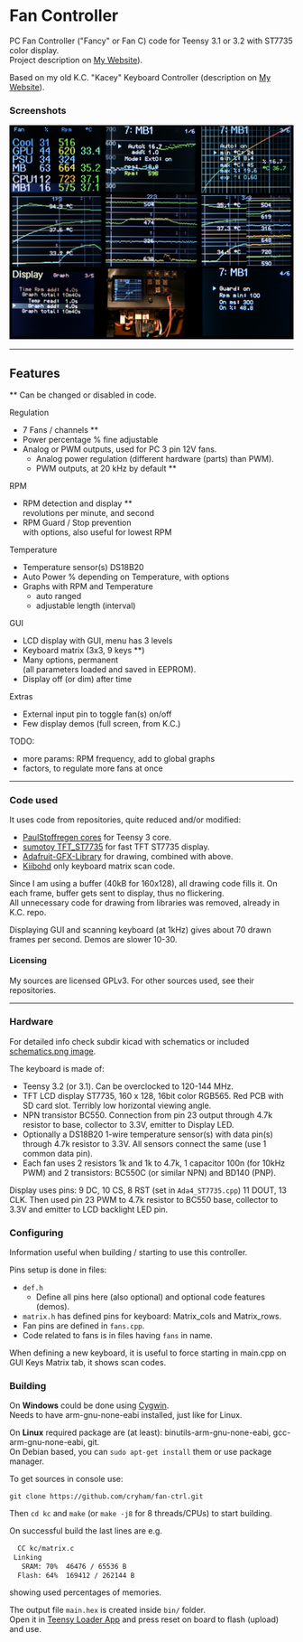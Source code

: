 Fan Controller
==============

PC Fan Controller ("Fancy" or Fan C) code for Teensy 3.1 or 3.2 with ST7735 color display.  
Project description on [My Website](https://cryham.tuxfamily.org/portfolio/2021-fan-controller/)).

Based on my old K.C. "Kacey" Keyboard Controller (description on [My Website](https://cryham.tuxfamily.org/portfolio/2018-k-c-controller)).

### Screenshots

![](https://raw.githubusercontent.com/cryham/fan-ctrl/main/screens.jpg)

---

## Features

** Can be changed or disabled in code.

Regulation
* 7 Fans / channels **
* Power percentage % fine adjustable
* Analog or PWM outputs, used for PC 3 pin 12V fans.
  * Analog power regulation (different hardware (parts) than PWM).
  * PWM outputs, at 20 kHz by default **

RPM
* RPM detection and display **  
revolutions per minute, and second
* RPM Guard / Stop prevention  
with options, also useful for lowest RPM

Temperature
* Temperature sensor(s) DS18B20
* Auto Power % depending on Temperature, with options
* Graphs with RPM and Temperature
  * auto ranged
  * adjustable length (interval)

GUI
* LCD display with GUI, menu has 3 levels
* Keyboard matrix (3x3, 9 keys **)
* Many options, permanent  
(all parameters loaded and saved in EEPROM).
* Display off (or dim) after time

Extras
* External input pin to toggle fan(s) on/off
* Few display demos (full screen, from K.C.)

TODO:
* more params: RPM frequency, add to global graphs
* factors, to regulate more fans at once

---

### Code used

It uses code from repositories, quite reduced and/or modified:
* [PaulStoffregen cores](https://github.com/PaulStoffregen/cores/tree/master/teensy3) for Teensy 3 core.
* [sumotoy TFT_ST7735](https://github.com/sumotoy/TFT_ST7735/tree/1.0p1) for fast TFT ST7735 display.
* [Adafruit-GFX-Library](https://github.com/adafruit/Adafruit-GFX-Library) for drawing, combined with above.
* [Kiibohd](https://github.com/kiibohd/controller) only keyboard matrix scan code.

Since I am using a buffer (40kB for 160x128), all drawing code fills it. On each frame, buffer gets sent to display, thus no flickering.  
All unnecessary code for drawing from libraries was removed, already in K.C. repo.

Displaying GUI and scanning keyboard (at 1kHz) gives about 70 drawn frames per second. Demos are slower 10-30.

#### Licensing

My sources are licensed GPLv3. For other sources used, see their repositories.

---

### Hardware

For detailed info check subdir kicad with schematics or included [schematics.png image](https://raw.githubusercontent.com/cryham/fan-ctrl/main/schematics.png).

The keyboard is made of:
* Teensy 3.2 (or 3.1). Can be overclocked to 120-144 MHz.
* TFT LCD display ST7735, 160 x 128, 16bit color RGB565. Red PCB with SD card slot. Terribly low horizontal viewing angle.
* NPN transistor BC550. Connection from pin 23 output through 4.7k resistor to base, collector to 3.3V, emitter to Display LED.
* Optionally a DS18B20 1-wire temperature sensor(s) with data pin(s) through 4.7k resistor to 3.3V. All sensors connect the same (use 1 common data pin).
* Each fan uses 2 resistors 1k and 1k to 4.7k, 1 capacitor 100n (for 10kHz PWM) and 2 transistors: BC550C (or similar NPN) and BD140 (PNP).

Display uses pins: 9 DC, 10 CS, 8 RST (set in `Ada4_ST7735.cpp`) 11 DOUT, 13 CLK.
Then used pin 23 PWM to 4.7k resistor to BC550 base, collector to 3.3V and emitter to LCD backlight LED pin.

### Configuring

Information useful when building / starting to use this controller.

Pins setup is done in files:
* `def.h`
  * Define all pins here (also optional) and optional code features (demos).
* `matrix.h` has defined pins for keyboard: Matrix_cols and Matrix_rows.
* Fan pins are defined in `fans.cpp`.
* Code related to fans is in files having `fans` in name.

When defining a new keyboard, it is useful to force starting in main.cpp on GUI Keys Matrix tab, it shows scan codes.

### Building

On **Windows** could be done using [Cygwin](https://www.cygwin.com/).  
Needs to have arm-gnu-none-eabi installed, just like for Linux.

On **Linux** required package are (at least): binutils-arm-gnu-none-eabi, gcc-arm-gnu-none-eabi, git.  
On Debian based, you can `sudo apt-get install` them or use package manager.


To get sources in console use:
```
git clone https://github.com/cryham/fan-ctrl.git
```
Then `cd kc` and `make` (or `make -j8` for 8 threads/CPUs) to start building.

On successful build the last lines are e.g.
```
  CC kc/matrix.c
 Linking 
   SRAM: 70%  46476 / 65536 B
  Flash: 64%  169412 / 262144 B
```
showing used percentages of memories.

The output file `main.hex` is created inside `bin/` folder.  
Open it in [Teensy Loader App](https://www.pjrc.com/teensy/loader.html) and press reset on board to flash (upload) and use.
